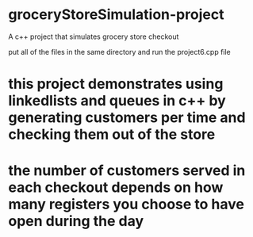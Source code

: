 # groceryStoreSimulation-project
A c++ project that simulates grocery store checkout

put all of the files in the same directory and run the project6.cpp file

# this project demonstrates using linkedlists and queues in c++ by generating customers per time and checking them out of the store
# the number of customers served in each checkout depends on how many registers you choose to have open during the day
